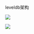 leveldb架构

![](https://gitee.com/hxc8/images8/raw/master/img/202407191057903.jpg)

![](https://gitee.com/hxc8/images8/raw/master/img/202407191057815.jpg)